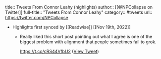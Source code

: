title:: Tweets From Connor Leahy (highlights)
author:: [[@NPCollapse on Twitter]]
full-title:: "Tweets From Connor Leahy"
category:: #tweets
url:: https://twitter.com/NPCollapse

- Highlights first synced by [[Readwise]] [[Nov 19th, 2022]]
	- Really liked this short post pointing out what I agree is one of the biggest problem with alignment that people sometimes fail to grok.
	  
	  https://t.co/cRS44VfbU2 ([View Tweet](https://twitter.com/NPCollapse/status/1484502382620860419))